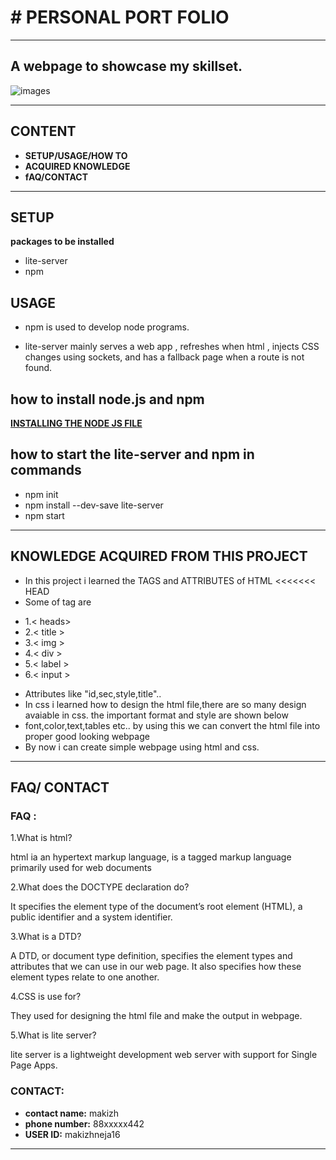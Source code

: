 # # PERSONAL PORT FOLIO
___
## A webpage to showcase my skillset.


![ images](http://url//ro/img.png)

***
## **CONTENT**
- **SETUP/USAGE/HOW TO**
- **ACQUIRED KNOWLEDGE**
- **fAQ/CONTACT**



---
## SETUP

**packages to be installed**
- lite-server
- npm

## USAGE
- npm is used to develop node programs.

- lite-server mainly serves a web app ,  refreshes when html , injects CSS changes using sockets, and has a fallback page when a route is not found.

## how to install node.js and npm 

  [**INSTALLING THE NODE JS FILE**](https://nodejs.org/en/download/)

## how to start the lite-server and npm in commands

- npm init
- npm install --dev-save lite-server
- npm start



---

## KNOWLEDGE ACQUIRED FROM THIS PROJECT
- In this project i learned the TAGS and ATTRIBUTES of HTML
<<<<<<< HEAD
- Some of tag are 
 + 1.< heads> 
 + 2.< title > 
 + 3.< img >
 + 4.< div > 
 + 5.< label >
 + 6.< input >

- Attributes like "id,sec,style,title"..
- In css i learned how to design the html file,there are so many design avaiable in css. the important format and style are shown below
- font,color,text,tables etc..
by using this we can convert the html file into proper good looking webpage
- By now i can create simple webpage using html and css.



---

## FAQ/ CONTACT

### FAQ :

1.What is html?

html ia an hypertext markup language, is a tagged markup language primarily used for web documents

2.What does the DOCTYPE declaration do?

It specifies the element type of the document’s root element (HTML), a public identifier and a system identifier.

3.What is a DTD?

A DTD, or document type definition, specifies the element types and attributes that we can use in our web page. It also specifies how these element types relate to one another.

4.CSS is use for?

They used for designing the html file and make the output in webpage.

5.What is lite server?

lite server is a lightweight development web server with support for Single Page Apps.

### CONTACT:

- **contact name:** makizh
- **phone number:** 88xxxxx442
- **USER ID:** makizhneja16


---








